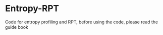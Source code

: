 # Entropy-RPT
Code for entropy profiling and RPT, before using the code, please read the guide book
